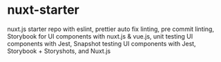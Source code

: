 # nuxt-starter
nuxt.js starter repo with eslint, prettier auto fix linting, pre commit linting, Storybook for UI components with nuxt.js &amp; vue.js, unit testing UI components with Jest, Snapshot testing UI components with Jest, Storybook + Storyshots, and Nuxt.js
